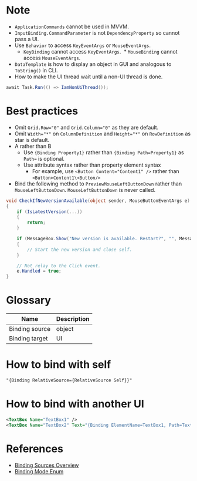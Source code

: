 # Note
* `ApplicationCommands` cannot be used in MVVM.
* `InputBinding.CommandParameter` is not `DependencyProperty` so cannot pass a UI.
* Use `Behavior` to access `KeyEventArgs` or `MouseEventArgs`.
  * `KeyBinding` cannot access `KeyEventArgs`.
  * `MouseBinding` cannot access `MouseEventArgs`.
* `DataTemplate` is how to display an object in GUI and analogous to `ToString()` in CLI.
* How to make the UI thread wait until a non-UI thread is done.
```csharp
await Task.Run(() => IamNonUiThread());
```

# Best practices
* Omit `Grid.Row="0"` and `Grid.Column="0"` as they are default.
* Omit `Width="*"` on `ColumnDefinition` and `Height="*"` on `RowDefinition` as star is default.
* A rather than B
  * Use `{Binding Property1}` rather than `{Binding Path=Property1}` as `Path=` is optional.
  * Use attribute syntax rather than property element syntax
    * For example, use `<Button Content="Content1" />` rather than `<Button>Content1\<Button/>`
* Bind the following method to `PreviewMouseLeftButtonDown` rather than `MouseLeftButtonDown`. `MouseLeftButtonDown` is never called.
```csharp
void CheckIfNewVersionAvailable(object sender, MouseButtonEventArgs e)
{
    if (IsLatestVersion(...))
    {
        return;
    }

    if (MessageBox.Show("New version is available. Restart?", "", MessageBoxButton.OKCancel) == MessageBoxResult.OK)
    {
        // Start the new version and close self.
    }

    // Not relay to the Click event.
    e.Handled = true;
}
```

# Glossary
Name|Description
---|---
Binding source|object
Binding target|UI

# How to bind with self
```xml
"{Binding RelativeSource={RelativeSource Self}}"
```

# How to bind with another UI
```xml
<TextBox Name="TextBox1" />
<TextBox Name="TextBox2" Text="{Binding ElementName=TextBox1, Path=Text}" />
```

# References
* [Binding Sources Overview](https://docs.microsoft.com/en-us/dotnet/framework/wpf/data/binding-sources-overview)
* [Binding Mode Enum](https://docs.microsoft.com/en-us/dotnet/api/system.windows.data.bindingmode)
